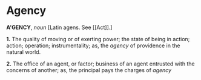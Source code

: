 # Agency

**A'GENCY**, _noun_ \[Latin agens. See [[Act]].\]

**1.** The quality of moving or of exerting power; the state of being in action; action; operation; instrumentality; as, the _agency_ of providence in the natural world.

**2.** The office of an agent, or factor; business of an agent entrusted with the concerns of another; as, the principal pays the charges of _agency_